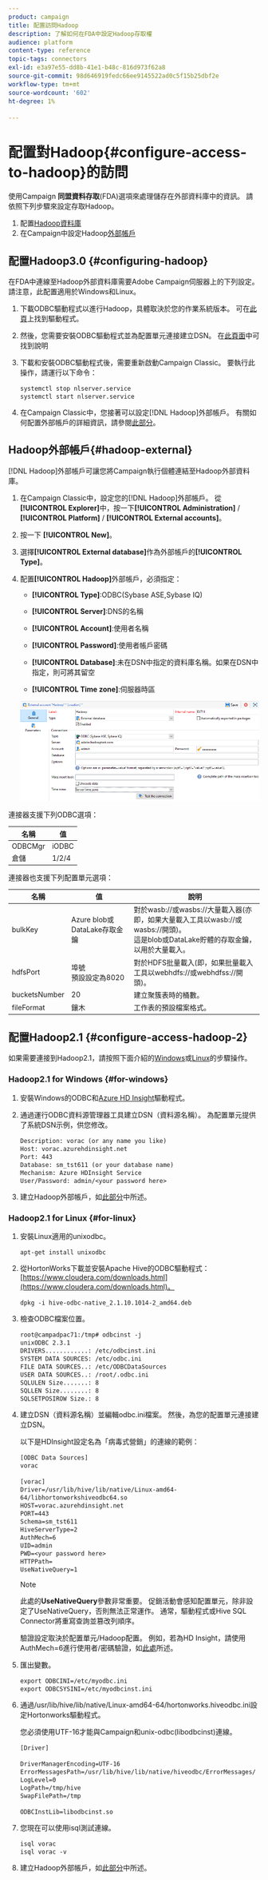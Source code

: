 ```yaml
---
product: campaign
title: 配置訪問Hadoop
description: 了解如何在FDA中設定Hadoop存取權
audience: platform
content-type: reference
topic-tags: connectors
exl-id: e3a97e55-dd8b-41e1-b48c-816d973f62a8
source-git-commit: 98d646919fedc66ee9145522ad0c5f15b25dbf2e
workflow-type: tm+mt
source-wordcount: '602'
ht-degree: 1%

---
```


# 配置對Hadoop{#configure-access-to-hadoop}的訪問

使用Campaign **同盟資料存取**(FDA)選項來處理儲存在外部資料庫中的資訊。 請依照下列步驟來設定存取Hadoop。

1. 配置[Hadoop資料庫](#configuring-hadoop)
1. 在Campaign中設定Hadoop[外部帳戶](#hadoop-external)

## 配置Hadoop3.0 {#configuring-hadoop}

在FDA中連線至Hadoop外部資料庫需要Adobe Campaign伺服器上的下列設定。 請注意，此配置適用於Windows和Linux。

1. 下載ODBC驅動程式以進行Hadoop，具體取決於您的作業系統版本。 可在[此頁](https://www.cloudera.com/downloads.html)上找到驅動程式。

1. 然後，您需要安裝ODBC驅動程式並為配置單元連接建立DSN。 在[此頁面](https://docs.cloudera.com/documentation/other/connectors/hive-odbc/2-6-5/Cloudera-ODBC-Driver-for-Apache-Hive-Install-Guide.pdf)中可找到說明

1. 下載和安裝ODBC驅動程式後，需要重新啟動Campaign Classic。 要執行此操作，請運行以下命令：

   ```
   systemctl stop nlserver.service
   systemctl start nlserver.service
   ```

1. 在Campaign Classic中，您接著可以設定[!DNL Hadoop]外部帳戶。 有關如何配置外部帳戶的詳細資訊，請參閱[此部分](#hadoop-external)。

## Hadoop外部帳戶{#hadoop-external}

[!DNL Hadoop]外部帳戶可讓您將Campaign執行個體連結至Hadoop外部資料庫。

1. 在Campaign Classic中，設定您的[!DNL Hadoop]外部帳戶。 從&#x200B;**[!UICONTROL Explorer]**&#x200B;中，按一下&#x200B;**[!UICONTROL Administration]** / **[!UICONTROL Platform]** / **[!UICONTROL External accounts]**。

1. 按一下 **[!UICONTROL New]**。

1. 選擇&#x200B;**[!UICONTROL External database]**&#x200B;作為外部帳戶的&#x200B;**[!UICONTROL Type]**。

1. 配置&#x200B;**[!UICONTROL Hadoop]**&#x200B;外部帳戶，必須指定：

   * **[!UICONTROL Type]**:ODBC(Sybase ASE,Sybase IQ)

   * **[!UICONTROL Server]**:DNS的名稱

   * **[!UICONTROL Account]**:使用者名稱

   * **[!UICONTROL Password]**:使用者帳戶密碼

   * **[!UICONTROL Database]**:未在DSN中指定的資料庫名稱。如果在DSN中指定，則可將其留空

   * **[!UICONTROL Time zone]**:伺服器時區

   ![](assets/hadoop3.png)

連接器支援下列ODBC選項：

| 名稱 | 值 |
|---|---|
| ODBCMgr | iODBC |
| 倉儲 | 1/2/4 |

連接器也支援下列配置單元選項：

| 名稱 | 值 | 說明 |
|---|---|---|
| bulkKey | Azure blob或DataLake存取金鑰 | 對於wasb://或wasbs://大量載入器(亦即，如果大量載入工具以wasb://或wasbs://開頭)。 <br>這是blob或DataLake貯體的存取金鑰，以用於大量載入。 |
| hdfsPort | 埠號<br>預設設定為8020 | 對於HDFS批量載入(即，如果批量載入工具以webhdfs://或webhdfss://開頭)。 |
| bucketsNumber | 20 | 建立聚簇表時的桶數。 |
| fileFormat | 鑲木 | 工作表的預設檔案格式。 |


## 配置Hadoop2.1 {#configure-access-hadoop-2}

如果需要連接到Hadoop2.1，請按照下面介紹的[Windows](#for-windows)或[Linux](#for-linux)的步驟操作。

### Hadoop2.1 for Windows {#for-windows}

1. 安裝Windows的ODBC和[Azure HD Insight](https://www.microsoft.com/en-us/download/details.aspx?id=40886)驅動程式。
1. 通過運行ODBC資料源管理器工具建立DSN（資料源名稱）。 為配置單元提供了系統DSN示例，供您修改。

   ```
   Description: vorac (or any name you like)
   Host: vorac.azurehdinsight.net
   Port: 443
   Database: sm_tst611 (or your database name)
   Mechanism: Azure HDInsight Service
   User/Password: admin/<your password here>
   ```

1. 建立Hadoop外部帳戶，如[此部分](#hadoop-external)中所述。

### Hadoop2.1 for Linux {#for-linux}

1. 安裝Linux適用的unixodbc。

   ```
   apt-get install unixodbc
   ```

1. 從HortonWorks下載並安裝Apache Hive的ODBC驅動程式：[https://www.cloudera.com/downloads.html](https://www.cloudera.com/downloads.html)。

   ```
   dpkg -i hive-odbc-native_2.1.10.1014-2_amd64.deb
   ```

1. 檢查ODBC檔案位置。

   ```
   root@campadpac71:/tmp# odbcinst -j
   unixODBC 2.3.1
   DRIVERS............: /etc/odbcinst.ini
   SYSTEM DATA SOURCES: /etc/odbc.ini
   FILE DATA SOURCES..: /etc/ODBCDataSources
   USER DATA SOURCES..: /root/.odbc.ini
   SQLULEN Size.......: 8
   SQLLEN Size........: 8
   SQLSETPOSIROW Size.: 8
   ```

1. 建立DSN（資料源名稱）並編輯odbc.ini檔案。 然後，為您的配置單元連接建立DSN。

   以下是HDInsight設定名為「病毒式營銷」的連線的範例：

   ```
   [ODBC Data Sources]
   vorac 
   
   [vorac]
   Driver=/usr/lib/hive/lib/native/Linux-amd64-64/libhortonworkshiveodbc64.so
   HOST=vorac.azurehdinsight.net
   PORT=443
   Schema=sm_tst611
   HiveServerType=2
   AuthMech=6
   UID=admin
   PWD=<your password here>
   HTTPPath=
   UseNativeQuery=1
   ```

   >[!NOTE]
   >
   >此處的&#x200B;**UseNativeQuery**&#x200B;參數非常重要。 促銷活動會感知配置單元，除非設定了UseNativeQuery，否則無法正常運作。 通常，驅動程式或Hive SQL Connector將重寫查詢並篡改列順序。

   驗證設定取決於配置單元/Hadoop配置。 例如，若為HD Insight，請使用AuthMech=6進行使用者/密碼驗證，如[此處](https://www.simba.com/products/Spark/doc/ODBC_InstallGuide/unix/content/odbc/hi/configuring/authenticating/azuresvc.htm)所述。

1. 匯出變數。

   ```
   export ODBCINI=/etc/myodbc.ini
   export ODBCSYSINI=/etc/myodbcinst.ini
   ```

1. 通過/usr/lib/hive/lib/native/Linux-amd64-64/hortonworks.hiveodbc.ini設定Hortonworks驅動程式。

   您必須使用UTF-16才能與Campaign和unix-odbc(libodbcinst)連線。

   ```
   [Driver]
   
   DriverManagerEncoding=UTF-16
   ErrorMessagesPath=/usr/lib/hive/lib/native/hiveodbc/ErrorMessages/
   LogLevel=0
   LogPath=/tmp/hive
   SwapFilePath=/tmp
   
   ODBCInstLib=libodbcinst.so
   ```

1. 您現在可以使用isql測試連線。

   ```
   isql vorac
   isql vorac -v
   ```

1. 建立Hadoop外部帳戶，如[此部分](#hadoop-external)中所述。
